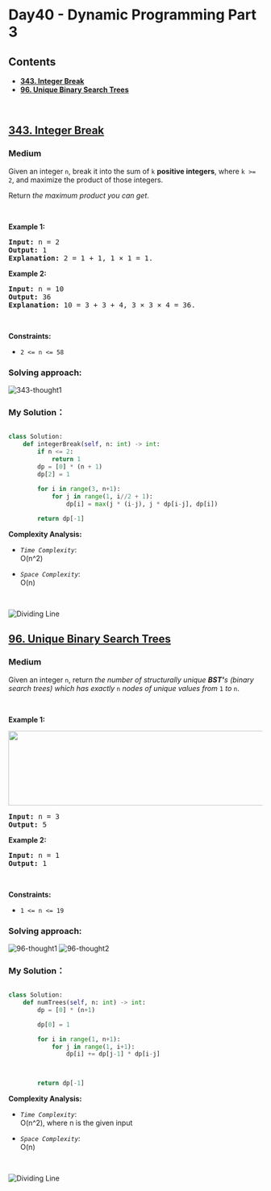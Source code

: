 
# Day40 - Dynamic Programming Part 3


## Contents
* **[343. Integer Break](#343)**
* **[96. Unique Binary Search Trees](#96)**

<br>

<h2 id = "343"><a href="https://leetcode.com/problems/integer-break">343. Integer Break</a></h2><h3>Medium</h3><p>Given an integer <code>n</code>, break it into the sum of <code>k</code> <strong>positive integers</strong>, where <code>k &gt;= 2</code>, and maximize the product of those integers.</p>

<p>Return <em>the maximum product you can get</em>.</p>

<p>&nbsp;</p>
<p><strong class="example">Example 1:</strong></p>

<pre>
<strong>Input:</strong> n = 2
<strong>Output:</strong> 1
<strong>Explanation:</strong> 2 = 1 + 1, 1 &times; 1 = 1.
</pre>

<p><strong class="example">Example 2:</strong></p>

<pre>
<strong>Input:</strong> n = 10
<strong>Output:</strong> 36
<strong>Explanation:</strong> 10 = 3 + 3 + 4, 3 &times; 3 &times; 4 = 36.
</pre>

<p>&nbsp;</p>
<p><strong>Constraints:</strong></p>

<ul>
	<li><code>2 &lt;= n &lt;= 58</code></li>
</ul>



### Solving approach:


![343-thought1](https://github.com/samuelusc/Algomuscle/blob/main/assets/Day41/Leetcode343-thought.jpg)




### My Solution：

  
```python

class Solution:
    def integerBreak(self, n: int) -> int:
        if n <= 2:
            return 1
        dp = [0] * (n + 1)
        dp[2] = 1
         
        for i in range(3, n+1):
            for j in range(1, i//2 + 1):
                dp[i] = max(j * (i-j), j * dp[i-j], dp[i])

        return dp[-1]
```


**Complexity Analysis:**  

- *`Time Complexity`*:<br>
O(n^2)
  
- *`Space Complexity`*:<br>
O(n)
<br>

![Dividing Line](https://github.com/samuelusc/Algomuscle/blob/main/assets/CatDividing.png)
<br>


<h2 id = "96"><a href="https://leetcode.com/problems/unique-binary-search-trees">96. Unique Binary Search Trees</a></h2><h3>Medium</h3><p>Given an integer <code>n</code>, return <em>the number of structurally unique <strong>BST&#39;</strong>s (binary search trees) which has exactly </em><code>n</code><em> nodes of unique values from</em> <code>1</code> <em>to</em> <code>n</code>.</p>

<p>&nbsp;</p>
<p><strong class="example">Example 1:</strong></p>
<img alt="" src="https://assets.leetcode.com/uploads/2021/01/18/uniquebstn3.jpg" style="width: 600px; height: 148px;" />
<pre>
<strong>Input:</strong> n = 3
<strong>Output:</strong> 5
</pre>

<p><strong class="example">Example 2:</strong></p>

<pre>
<strong>Input:</strong> n = 1
<strong>Output:</strong> 1
</pre>

<p>&nbsp;</p>
<p><strong>Constraints:</strong></p>

<ul>
	<li><code>1 &lt;= n &lt;= 19</code></li>
</ul>



### Solving approach:  


![96-thought1](https://github.com/samuelusc/Algomuscle/blob/main/assets/Day41/Leetcode96-thought_1.jpg)
![96-thought2](https://github.com/samuelusc/Algomuscle/blob/main/assets/Day41/Leetcode96-thought_2.jpg)

 
### My Solution：

  
```python

class Solution:
    def numTrees(self, n: int) -> int:
        dp = [0] * (n+1)

        dp[0] = 1

        for i in range(1, n+1):
            for j in range(1, i+1):
                dp[i] += dp[j-1] * dp[i-j]


        
        return dp[-1]
```


**Complexity Analysis:**  

- *`Time Complexity`*:<br>
O(n^2), where n is the given input
  
- *`Space Complexity`*:<br>
O(n)
<br>

![Dividing Line](https://github.com/samuelusc/Algomuscle/blob/main/assets/CatDividing.png)
<br>




